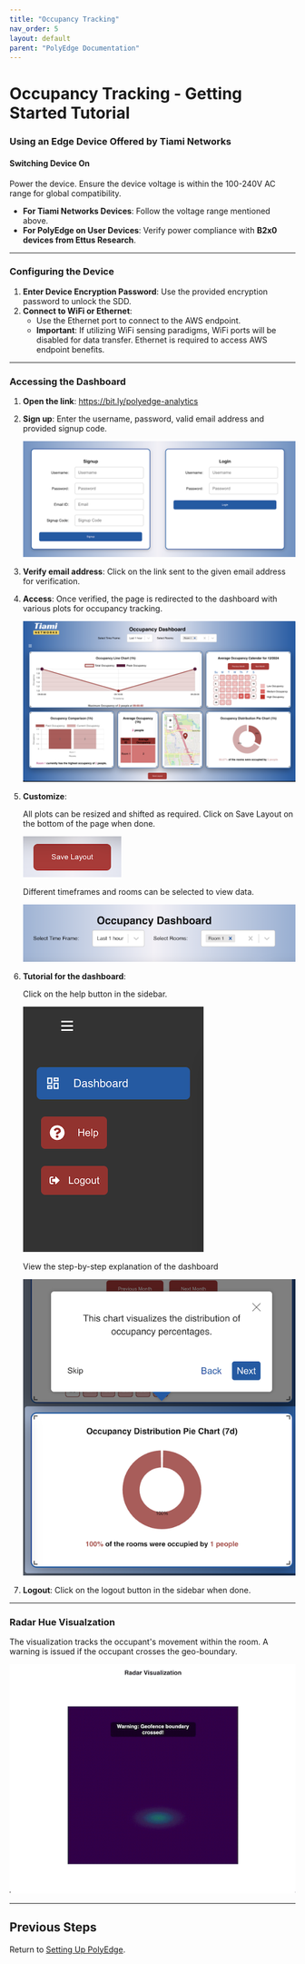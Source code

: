 ```yaml
---
title: "Occupancy Tracking"
nav_order: 5
layout: default
parent: "PolyEdge Documentation"
---
```


# Occupancy Tracking - Getting Started Tutorial

### Using an Edge Device Offered by Tiami Networks

#### Switching Device On
Power the device. Ensure the device voltage is within the 100-240V AC range for global compatibility.

- **For Tiami Networks Devices**: Follow the voltage range mentioned above.
- **For PolyEdge on User Devices**: Verify power compliance with **B2x0 devices from Ettus Research**.

---

### Configuring the Device

1. **Enter Device Encryption Password**: Use the provided encryption password to unlock the SDD.
2. **Connect to WiFi or Ethernet**:  
   - Use the Ethernet port to connect to the AWS endpoint.
   - **Important**: If utilizing WiFi sensing paradigms, WiFi ports will be disabled for data transfer. Ethernet is required to access AWS endpoint benefits.

---

### Accessing the Dashboard

1. **Open the link**: https://bit.ly/polyedge-analytics

2. **Sign up**: Enter the username, password, valid email address and provided signup code.

   ![Sign up page](dashboard-images/sign-up.png)

3. **Verify email address**: Click on the link sent to the given email address for verification.

4. **Access**: Once verified, the page is redirected to the dashboard with various plots for occupancy tracking.

   ![Dashboard](dashboard-images/dashboard.png)

5. **Customize**: 

   All plots can be resized and shifted as required. Click on Save Layout on the bottom of the page when done.

   ![Save Layout](dashboard-images/save-layout.png)
   
   Different timeframes and rooms can be selected to view data.

   ![Customize plots](dashboard-images/options.png)

6. **Tutorial for the dashboard**:

   Click on the help button in the sidebar.

   ![Help button](dashboard-images/sidebar.png)

   View the step-by-step explanation of the dashboard

   ![Tutorial](dashboard-images/tutorial.png)

7. **Logout**: Click on the logout button in the sidebar when done.
---

### Radar Hue Visualzation

The visualization tracks the occupant's movement within the room. A warning is issued if the occupant crosses the geo-boundary.

![Radar-Hue](dashboard-images/radar-hue.gif)

---

## Previous Steps

Return to [Setting Up PolyEdge](setting-up-polyedge.md).
